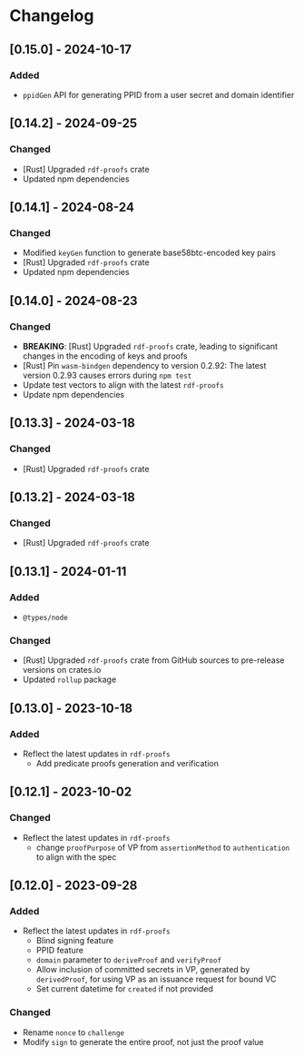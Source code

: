 # Changelog

## [0.15.0] - 2024-10-17

### Added

- `ppidGen` API for generating PPID from a user secret and domain identifier

## [0.14.2] - 2024-09-25

### Changed

- [Rust] Upgraded `rdf-proofs` crate
- Updated npm dependencies

## [0.14.1] - 2024-08-24

### Changed

- Modified `keyGen` function to generate base58btc-encoded key pairs
- [Rust] Upgraded `rdf-proofs` crate
- Updated npm dependencies

## [0.14.0] - 2024-08-23

### Changed

- **BREAKING**: [Rust] Upgraded `rdf-proofs` crate, leading to significant changes in the encoding of keys and proofs
- [Rust] Pin `wasm-bindgen` dependency to version 0.2.92: The latest version 0.2.93 causes errors during `npm test`
- Update test vectors to align with the latest `rdf-proofs`
- Update npm dependencies

## [0.13.3] - 2024-03-18

### Changed

- [Rust] Upgraded `rdf-proofs` crate

## [0.13.2] - 2024-03-18

### Changed

- [Rust] Upgraded `rdf-proofs` crate

## [0.13.1] - 2024-01-11

### Added

- `@types/node`

### Changed

- [Rust] Upgraded `rdf-proofs` crate from GitHub sources to pre-release versions on crates.io
- Updated `rollup` package

## [0.13.0] - 2023-10-18

### Added

- Reflect the latest updates in `rdf-proofs`
  - Add predicate proofs generation and verification

## [0.12.1] - 2023-10-02

### Changed

- Reflect the latest updates in `rdf-proofs`
  - change `proofPurpose` of VP from `assertionMethod` to `authentication` to align with the spec

## [0.12.0] - 2023-09-28

### Added

- Reflect the latest updates in `rdf-proofs`
  - Blind signing feature
  - PPID feature
  - `domain` parameter to `deriveProof` and `verifyProof`
  - Allow inclusion of committed secrets in VP, generated by `derivedProof`, for using VP as an issuance request for bound VC
  - Set current datetime for `created` if not provided

### Changed

- Rename `nonce` to `challenge`
- Modify `sign` to generate the entire proof, not just the proof value
